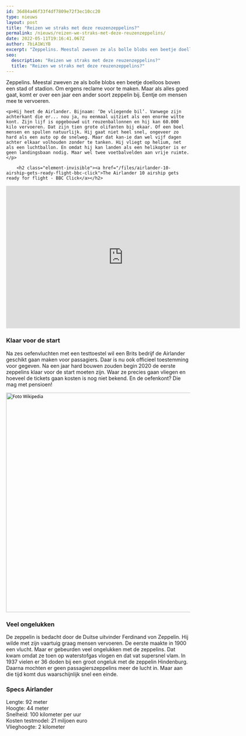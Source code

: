 ```yaml
---
id: 36d84a46f33f4df7809e72f3ec10cc20
type: nieuws
layout: post
title: "Reizen we straks met deze reuzenzeppelins?"
permalink: /nieuws/reizen-we-straks-met-deze-reuzenzeppelins/
date: 2022-05-11T19:16:41.067Z
author: 7biA1WiYB
excerpt: "Zeppelins. Meestal zweven ze als bolle blobs een beetje doelloos boven een stad of stadion. Om ergens reclame voor te maken. Maar als alles goed gaat, komt er over een jaar een ander soort zeppelin bij. Eentje om mensen mee te vervoeren.  "
seo:
  description: "Reizen we straks met deze reuzenzeppelins?"
  title: "Reizen we straks met deze reuzenzeppelins?"
---
```

Zeppelins. Meestal zweven ze als bolle blobs een beetje doelloos boven een stad of stadion. Om ergens reclame voor te maken. Maar als alles goed gaat, komt er over een jaar een ander soort zeppelin bij. Eentje om mensen mee te vervoeren.  

    <p>Hij heet de Airlander. Bijnaam: ‘De vliegende bil’. Vanwege zijn achterkant die er... nou ja, nu eenmaal uitziet als een enorme witte kont. Zijn lijf is opgebouwd uit reuzenballonnen en hij kan 60.000 kilo vervoeren. Dat zijn tien grote olifanten bij ekaar. Of een boel mensen en spullen natuurlijk. Hij gaat niet heel snel, ongeveer zo hard als een auto op de snelweg. Maar dat kan-ie dan wel vijf dagen achter elkaar volhouden zonder te tanken. Hij vliegt op helium, net als een luchtballon. En omdat hij kan landen als een helikopter is er geen landingsbaan nodig. Maar wel twee voetbalvelden aan vrije ruimte.</p>
<p><div class="media media-element-container media-default"><div id="file-535866" class="file file-video file-video-youtube">

        <h2 class="element-invisible"><a href="/files/airlander-10-airship-gets-ready-flight-bbc-click">The Airlander 10 airship gets ready for flight - BBC Click</a></h2>
    
  
  <div class="content">
    <div class="media-youtube-video media-element file-default media-youtube-1">
  <iframe class="media-youtube-player" width="640" height="390" title="The Airlander 10 airship gets ready for flight - BBC Click" src="https://www.youtube.com/embed/c-0aYicv26M?wmode=opaque&controls=" name="The Airlander 10 airship gets ready for flight - BBC Click" frameborder="0" allowfullscreen="">Video van The Airlander 10 airship gets ready for flight - BBC Click</iframe>
</div>
  </div>

  
</div>
</div>
<h3>Klaar voor de start</h3>
<p>Na zes oefenvluchten met een testtoestel wil een Brits bedrijf de Airlander geschikt gaan maken voor passagiers. Daar is nu ook officieel toestemming voor gegeven. Na een jaar hard bouwen zouden begin 2020 de eerste zeppelins klaar voor de start moeten zijn. Waar ze precies gaan vliegen en hoeveel de tickets gaan kosten is nog niet bekend. En de oefenkont? Die mag met pensioen!</p>
<p><div class="media media-element-container media-default"><div id="file-535867" class="file file-image file-image-jpeg">

        
  
  <div class="content">
    <img alt="Foto Wikipedia" title="Foto Wikipedia" height="601" width="735" style="background-color: transparent; color: windowtext; font-family: &quot;Segoe UI&quot;, &quot;Segoe UI Web&quot;, Arial, Verdana, sans-serif; font-size: 12px;" class="media-element file-default" data-delta="2" src="https://7dagen.netlify.app/sites/default/files/Hindenburg_disaster.jpg">  </div>

  
</div>
</div>
<h3>Veel ongelukken</h3>
<p>De zeppelin is bedacht door de Duitse uitvinder Ferdinand von Zeppelin. Hij wilde met zijn vaartuig graag mensen vervoeren. De eerste maakte in 1900 een vlucht. Maar er gebeurden veel ongelukken met de zeppelins. Dat kwam omdat ze toen op waterstofgas vlogen en dat vat supersnel vlam. In 1937 vielen er 36 doden bij een groot ongeluk met de zeppelin Hindenburg. Daarna mochten er geen passagierszeppelins meer de lucht in. Maar aan die tijd komt dus waarschijnlijk snel een einde.</p>
<h3>Specs Airlander</h3>
<p>Lengte: 92 meter <br>Hoogte: 44 meter <br>Snelheid: 100 kilometer per uur <br>Kosten testmodel: 21 miljoen euro <br>Vlieghoogte: 2 kilometer</p>  
